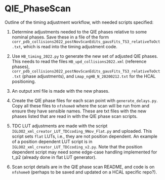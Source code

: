 # QIE_PhaseScan

Outline of the timing adjustment workflow, with needed scripts specified:

1. Determine adjustments needed to the QIE phases relative to some nominal phases. Save these in a file of the form ``corr_pdb_collisions2022_postNovScanEdits_gausFits_TS3_relativeToOct.txt``, which is read into the timing adjustment code. 

2. Use ``HB_timing_2022.py`` to generate the new set of adjusted QIE phases. This needs to read the files ``HB_upd_collisions2022.xml`` (reference phases), ``corr_pdb_collisions2022_postNovScanEdits_gausFits_TS3_relativeToOct.txt`` (phase adjustments), and ``Lmap_ngHB_N_20200212.txt`` for the HCAL positioning.

3. An output xml file is made with the new phases.

4. Create the QIE phase files for each scan point with ``generate_delays.py``. Copy all these files to ``nfshome0`` where the scan will be run from and ensure they have sensible names. These are txt files with the new phases listed that are read in with the QIE phase scan scripts.

5. TDC LUT adjustments are made with the script ``IGLOO2_xml_creator_LUT_TDCcoding_9Nov_Flat.py`` and uploaded. This script sets `flat` LUTs, i.e., they are not position dependent. An example of a position dependent LUT script is in ``IGLOO2_xml_creator_LUT_TDCcoding_v2.py``. Note that the position dependent script may need some edge-case handling implemented for t_p2 (already done in flat LUT generator).

6. Scan script details are in the QIE phase scan README, and code is on ``nfshome0`` (perhaps to be saved and updated on a HCAL specific repo?).